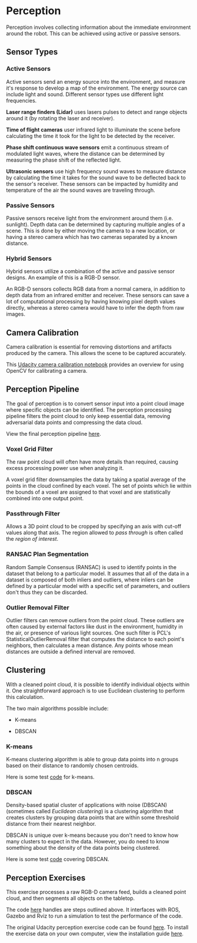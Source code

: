 # Perception

Perception involves collecting information about the immediate environment around the robot. This can be achieved using active or passive sensors.

## Sensor Types

### Active Sensors

Active sensors send an energy source into the environment, and measure it's response to develop a map of the environment. The energy source can include light and sound. Different sensor types use different light frequencies.

**Laser range finders (Lidar)** uses lasers pulses to detect and range objects around it (by rotating the laser and receiver).

**Time of flight cameras** user infrared light to illuminate the scene before calculating the time it took for the light to be detected by the receiver.

**Phase shift continuous wave sensors** emit a continuous stream of modulated light waves, where the distance can be determined by measuring the phase shift of the reflected light.

**Ultrasonic sensors** use high frequency sound waves to measure distance by calculating the time it takes for the sound wave to be deflected back to the sensor's receiver. These sensors can be impacted by humidity and temperature of the air the sound waves are traveling through.

### Passive Sensors

Passive sensors receive light from the environment around them (i.e. sunlight). Depth data can be determined by capturing multiple angles of a scene. This is done by either moving the camera to a new location, or having a stereo camera which has two cameras separated by a known distance.

### Hybrid Sensors

Hybrid sensors utilize a combination of the active and passive sensor designs. An example of this is a RGB-D sensor.

An RGB-D sensors collects RGB data from a normal camera, in addition to depth data from an infrared emitter and receiver. These sensors can save a lot of computational processing by having knowing pixel depth values directly, whereas a stereo camera would have to infer the depth from raw images.

## Camera Calibration

Camera calibration is essential for removing distortions and artifacts produced by the camera. This allows the scene to be captured accurately.

This [Udacity camera calibration notebook](https://github.com/udacity/RoboND-Camera-Calibration/blob/master/camera_calibration.ipynb) provides an overview for using OpenCV for calibrating a camera.

## Perception Pipeline

The goal of perception is to convert sensor input into a point cloud image where specific objects can be identified. The perception processing pipeline filters the point cloud to only keep essential data, removing adversarial data points and compressing the data cloud.

View the final perception pipeline [here](Exercise-1/RANSAC.py).

### Voxel Grid Filter

The raw point cloud will often have more details than required, causing excess processing power use when analyzing it.

A voxel grid filter downsamples the data by taking a spatial average of the points in the cloud confined by each voxel. The set of points which lie within the bounds of a voxel are assigned to that voxel and are statistically combined into one output point.

### Passthrough Filter

Allows a 3D point cloud to be cropped by specifying an axis with cut-off values along that axis. The region allowed to *pass through* is often called the *region of interest*.

### RANSAC Plan Segmentation

Random Sample Consensus (RANSAC) is used to identify points in the dataset that belong to a particular model. It assumes that all of the data in a dataset is composed of both inliers and outliers, where inliers can be defined by a particular model with a specific set of parameters, and outliers don't thus they can be discarded.

### Outlier Removal Filter

Outlier filters can remove outliers from the point cloud. These outliers are often caused by external factors like dust in the environment, humidity in the air, or presence of various light sources. One such filter is PCL's StatisticalOutlierRemoval filter that computes the distance to each point's neighbors, then calculates a mean distance. Any points whose mean distances are outside a defined interval are removed.

## Clustering

With a cleaned point cloud, it is possible to identify individual objects within it. One straightforward approach is to use Euclidean clustering to perform this calculation.

The two main algorithms possible include:

- K-means

- DBSCAN

### K-means

K-means clustering algorithm is able to group data points into n groups based on their distance to randomly chosen centroids.

Here is some test [code](Exercise-2/k_means.py) for k-means.

### DBSCAN

Density-based spatial cluster of applications with noise (DBSCAN) (sometimes called *Euclidean clustering*) is a clustering algorithm that creates clusters by grouping data points that are within some threshold distance from their nearest neighbor.

DBSCAN is unique over k-means because you don't need to know how many clusters to expect in the data. However, you do need to know something about the density of the data points being clustered.

Here is some test [code](Exercise-2/dbscan.py) covering DBSCAN.

## Perception Exercises

This exercise processes a raw RGB-D camera feed, builds a cleaned point cloud, and then segments all objects on the tabletop. 

The code [here](Exercise-2/segmentation.py) handles are steps outlined above. It interfaces with ROS, Gazebo and Rviz to run a simulation to test the performance of the code.

The original Udacity perception exercise code can be found [here](https://github.com/udacity/RoboND-Perception-Exercises). To install the exercise data on your own computer, view the installation guide [here](Install_Guide.md).

